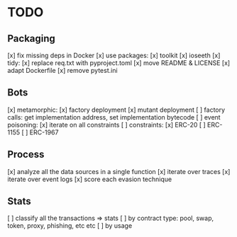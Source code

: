 # TODO

## Packaging

[x] fix missing deps in Docker
[x] use packages:
    [x] toolkit
    [x] ioseeth
[x] tidy:
    [x] replace req.txt with pyproject.toml
    [x] move README & LICENSE
    [x] adapt Dockerfile
    [x] remove pytest.ini

## Bots

[x] metamorphic:
    [x] factory deployment
    [x] mutant deployment
    [ ] factory calls: get implementation address, set implementation bytecode
[ ] event poisoning:
    [x] iterate on all constraints
    [ ] constraints:
        [x] ERC-20
        [ ] ERC-1155
        [ ] ERC-1967

## Process

[x] analyze all the data sources in a single function
    [x] iterate over traces
    [x] iterate over event logs
    [x] score each evasion technique

## Stats

[ ] classify all the transactions => stats
    [ ] by contract type: pool, swap, token, proxy, phishing, etc etc
    [ ] by usage
